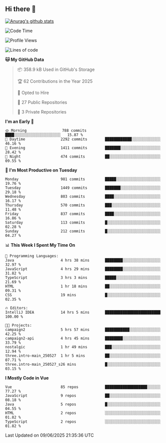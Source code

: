 ## Hi there 👋

[![Anurag's github stats](https://github-readme-stats.vercel.app/api?username=Songwonseok)](https://github.com/anuraghazra/github-readme-stats)



<!--START_SECTION:waka-->
![Code Time](http://img.shields.io/badge/Code%20Time-3%2C526%20hrs%2058%20mins-blue)

![Profile Views](http://img.shields.io/badge/Profile%20Views-1-blue)

![Lines of code](https://img.shields.io/badge/From%20Hello%20World%20I%27ve%20Written-34.8%20million%20lines%20of%20code-blue)

**🐱 My GitHub Data** 

> 📦 358.9 kB Used in GitHub's Storage 
 > 
> 🏆 62 Contributions in the Year 2025
 > 
> 💼 Opted to Hire
 > 
> 📜 27 Public Repositories 
 > 
> 🔑 3 Private Repositories 
 > 
**I'm an Early 🐤** 

```text
🌞 Morning                788 commits         ████░░░░░░░░░░░░░░░░░░░░░   15.87 % 
🌆 Daytime                2292 commits        ████████████░░░░░░░░░░░░░   46.16 % 
🌃 Evening                1411 commits        ███████░░░░░░░░░░░░░░░░░░   28.42 % 
🌙 Night                  474 commits         ██░░░░░░░░░░░░░░░░░░░░░░░   09.55 % 
```
📅 **I'm Most Productive on Tuesday** 

```text
Monday                   981 commits         █████░░░░░░░░░░░░░░░░░░░░   19.76 % 
Tuesday                  1449 commits        ███████░░░░░░░░░░░░░░░░░░   29.18 % 
Wednesday                803 commits         ████░░░░░░░░░░░░░░░░░░░░░   16.17 % 
Thursday                 570 commits         ███░░░░░░░░░░░░░░░░░░░░░░   11.48 % 
Friday                   837 commits         ████░░░░░░░░░░░░░░░░░░░░░   16.86 % 
Saturday                 113 commits         █░░░░░░░░░░░░░░░░░░░░░░░░   02.28 % 
Sunday                   212 commits         █░░░░░░░░░░░░░░░░░░░░░░░░   04.27 % 
```


📊 **This Week I Spent My Time On** 

```text
💬 Programming Languages: 
Java                     4 hrs 38 mins       ████████░░░░░░░░░░░░░░░░░   32.97 % 
JavaScript               4 hrs 29 mins       ████████░░░░░░░░░░░░░░░░░   31.82 % 
TypeScript               3 hrs 3 mins        █████░░░░░░░░░░░░░░░░░░░░   21.69 % 
HTML                     1 hr 18 mins        ██░░░░░░░░░░░░░░░░░░░░░░░   09.31 % 
CSS                      19 mins             █░░░░░░░░░░░░░░░░░░░░░░░░   02.35 % 

🔥 Editors: 
IntelliJ IDEA            14 hrs 5 mins       █████████████████████████   100.00 % 

🐱‍💻 Projects: 
campaign2                5 hrs 57 mins       ███████████░░░░░░░░░░░░░░   42.25 % 
campaign2-api            4 hrs 45 mins       ████████░░░░░░░░░░░░░░░░░   33.79 % 
nostalgic                1 hr 49 mins        ███░░░░░░░░░░░░░░░░░░░░░░   12.94 % 
three.intro-main_250527  1 hr 5 mins         ██░░░░░░░░░░░░░░░░░░░░░░░   07.71 % 
three.intro-main_250527_s26 mins             █░░░░░░░░░░░░░░░░░░░░░░░░   03.15 % 
```

**I Mostly Code in Vue** 

```text
Vue                      85 repos            ███████████████████░░░░░░   77.27 % 
JavaScript               9 repos             ██░░░░░░░░░░░░░░░░░░░░░░░   08.18 % 
Java                     5 repos             █░░░░░░░░░░░░░░░░░░░░░░░░   04.55 % 
HTML                     2 repos             ░░░░░░░░░░░░░░░░░░░░░░░░░   01.82 % 
TypeScript               2 repos             ░░░░░░░░░░░░░░░░░░░░░░░░░   01.82 % 
```




 Last Updated on 09/06/2025 21:35:36 UTC
<!--END_SECTION:waka-->
